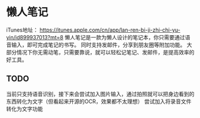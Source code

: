
懒人笔记
=========
iTunes地址： https://itunes.apple.com/cn/app/lan-ren-bi-ji-zhi-chi-yu-yin/id899937013?mt=8 
懒人笔记是一款为懒人设计的笔记本，你只需要通过语音输入，即可完成笔记的书写。
同时支持发邮件，分享到朋友圈等附加功能。
大部分情况下你无需动笔，只需要靠说，就可以轻松记笔记、发邮件，是提高效率的好工具。

TODO
-----
当前只支持语音识别，接下来会尝试加入图片输入，通过拍照就可以把身边看到的东西转化为文字（但看起来开源的OCR，效果都不太理想）
尝试加入将录音文件转化为文字功能
